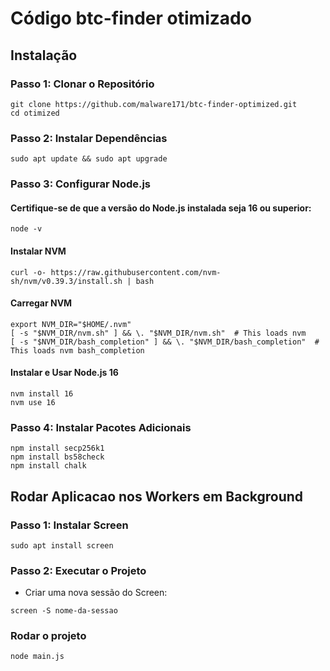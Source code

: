 # Código btc-finder otimizado 

## Instalação

### Passo 1: Clonar o Repositório

```
git clone https://github.com/malware171/btc-finder-optimized.git
cd otimized
```
### Passo 2: Instalar Dependências

```
sudo apt update && sudo apt upgrade 
```

### Passo 3: Configurar Node.js
#### Certifique-se de que a versão do Node.js instalada seja 16 ou superior:
```
node -v
```
#### Instalar NVM
```
curl -o- https://raw.githubusercontent.com/nvm-sh/nvm/v0.39.3/install.sh | bash

```
#### Carregar NVM
```
export NVM_DIR="$HOME/.nvm"
[ -s "$NVM_DIR/nvm.sh" ] && \. "$NVM_DIR/nvm.sh"  # This loads nvm
[ -s "$NVM_DIR/bash_completion" ] && \. "$NVM_DIR/bash_completion"  # This loads nvm bash_completion
```

#### Instalar e Usar Node.js 16
```
nvm install 16
nvm use 16
```

### Passo 4: Instalar Pacotes Adicionais
```
npm install secp256k1
npm install bs58check
npm install chalk
```

## Rodar Aplicacao nos Workers em Background 

### Passo 1: Instalar Screen
```
sudo apt install screen
```

### Passo 2: Executar o Projeto
 - Criar uma nova sessão do Screen:
```
screen -S nome-da-sessao
```

### Rodar o projeto 
```
node main.js
```
